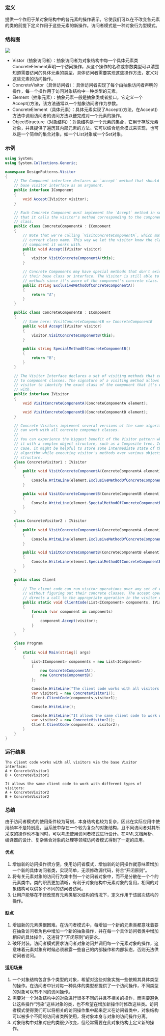 ### 定义
提供一个作用于某对象结构中的各元素的操作表示，它使我们可以在不改变各元素的类的前提下定义作用于这些元素的新操作。访问者模式是一种对象行为型模式。

### 结构图
![](https://github.com/Jinzhg/DesignPattern/blob/main/Resource/访问者模式结构图.png)

- Vistor（抽象访问者）：抽象访问者为对象结构中每一个具体元素类ConcreteElement声明一个访问操作，从这个操作的名称或参数类型可以清楚知道需要访问的具体元素的类型，具体访问者需要实现这些操作方法，定义对这些元素的访问操作。
- ConcreteVisitor（具体访问者）：具体访问者实现了每个由抽象访问者声明的操作，每一个操作用于访问对象结构中一种类型的元素。
- Element（抽象元素）：抽象元素一般是抽象类或者接口，它定义一个Accept()方法，该方法通常以一个抽象访问者作为参数。
- ConcreteElement（具体元素）：具体元素实现了Accept()方法，在Accept()方法中调用访问者的访问方法以便完成对一个元素的操作。
- ObjectStructure（对象结构）：对象结构是一个元素的集合，它用于存放元素对象，并且提供了遍历其内部元素的方法。它可以结合组合模式来实现，也可以是一个简单的集合对象，如一个List对象或一个Set对象。

### 示例
```C#
using System;
using System.Collections.Generic;

namespace DesignPatterns.Visitor
{
    // The Component interface declares an `accept` method that should take the
    // base visitor interface as an argument.
    public interface IComponent
    {
        void Accept(IVisitor visitor);
    }

    // Each Concrete Component must implement the `Accept` method in such a way
    // that it calls the visitor's method corresponding to the component's
    // class.
    public class ConcreteComponentA : IComponent
    {
        // Note that we're calling `VisitConcreteComponentA`, which matches the
        // current class name. This way we let the visitor know the class of the
        // component it works with.
        public void Accept(IVisitor visitor)
        {
            visitor.VisitConcreteComponentA(this);
        }

        // Concrete Components may have special methods that don't exist in
        // their base class or interface. The Visitor is still able to use these
        // methods since it's aware of the component's concrete class.
        public string ExclusiveMethodOfConcreteComponentA()
        {
            return "A";
        }
    }

    public class ConcreteComponentB : IComponent
    {
        // Same here: VisitConcreteComponentB => ConcreteComponentB
        public void Accept(IVisitor visitor)
        {
            visitor.VisitConcreteComponentB(this);
        }

        public string SpecialMethodOfConcreteComponentB()
        {
            return "B";
        }
    }

    // The Visitor Interface declares a set of visiting methods that correspond
    // to component classes. The signature of a visiting method allows the
    // visitor to identify the exact class of the component that it's dealing
    // with.
    public interface IVisitor
    {
        void VisitConcreteComponentA(ConcreteComponentA element);

        void VisitConcreteComponentB(ConcreteComponentB element);
    }

    // Concrete Visitors implement several versions of the same algorithm, which
    // can work with all concrete component classes.
    //
    // You can experience the biggest benefit of the Visitor pattern when using
    // it with a complex object structure, such as a Composite tree. In this
    // case, it might be helpful to store some intermediate state of the
    // algorithm while executing visitor's methods over various objects of the
    // structure.
    class ConcreteVisitor1 : IVisitor
    {
        public void VisitConcreteComponentA(ConcreteComponentA element)
        {
            Console.WriteLine(element.ExclusiveMethodOfConcreteComponentA() + " + ConcreteVisitor1");
        }

        public void VisitConcreteComponentB(ConcreteComponentB element)
        {
            Console.WriteLine(element.SpecialMethodOfConcreteComponentB() + " + ConcreteVisitor1");
        }
    }

    class ConcreteVisitor2 : IVisitor
    {
        public void VisitConcreteComponentA(ConcreteComponentA element)
        {
            Console.WriteLine(element.ExclusiveMethodOfConcreteComponentA() + " + ConcreteVisitor2");
        }

        public void VisitConcreteComponentB(ConcreteComponentB element)
        {
            Console.WriteLine(element.SpecialMethodOfConcreteComponentB() + " + ConcreteVisitor2");
        }
    }

    public class Client
    {
        // The client code can run visitor operations over any set of elements
        // without figuring out their concrete classes. The accept operation
        // directs a call to the appropriate operation in the visitor object.
        public static void ClientCode(List<IComponent> components, IVisitor visitor)
        {
            foreach (var component in components)
            {
                component.Accept(visitor);
            }
        }
    }

    class Program
    {
        static void Main(string[] args)
        {
            List<IComponent> components = new List<IComponent>
            {
                new ConcreteComponentA(),
                new ConcreteComponentB()
            };

            Console.WriteLine("The client code works with all visitors via the base Visitor interface:");
            var visitor1 = new ConcreteVisitor1();
            Client.ClientCode(components,visitor1);

            Console.WriteLine();

            Console.WriteLine("It allows the same client code to work with different types of visitors:");
            var visitor2 = new ConcreteVisitor2();
            Client.ClientCode(components, visitor2);
        }
    }
}
```

### 运行结果
```
The client code works with all visitors via the base Visitor interface:
A + ConcreteVisitor1
B + ConcreteVisitor1

It allows the same client code to work with different types of visitors:
A + ConcreteVisitor2
B + ConcreteVisitor2
```

### 总结
由于访问者模式的使用条件较为苛刻，本身结构也较为复杂，因此在实际应用中使用频率不是特别高。当系统中存在一个较为复杂的对象结构，且不同访问者对其所采取的操作也不相同时，可以考虑使用访问者模式进行设计。在XML文档解析、编译器的设计、复杂集合对象的处理等领域访问者模式得到了一定的应用。

#### 优点
1. 增加新的访问操作很方便。使用访问者模式，增加新的访问操作就意味着增加一个新的具体访问者类，实现简单，无须修改源代码，符合“开闭原则”。
2. 将有关元素对象的访问行为集中到一个访问者对象中，而不是分散在一个个的元素类中。类的职责更加清晰，有利于对象结构中元素对象的复用，相同的对象结构可以供多个不同的访问者访问。
3. 让用户能够在不修改现有元素类层次结构的情况下，定义作用于该层次结构的操作。

#### 缺点
1. 增加新的元素类很困难。在访问者模式中，每增加一个新的元素类都意味着要在抽象访问者角色中增加一个新的抽象操作，并在每一个具体访问者类中增加相应的具体操作，这违背了“开闭原则”的要求。
2. 破坏封装。访问者模式要求访问者对象访问并调用每一个元素对象的操作，这意味着元素对象有时候必须暴露一些自己的内部操作和内部状态，否则无法供访问者访问。

#### 适用场景
1. 一个对象结构包含多个类型的对象，希望对这些对象实施一些依赖其具体类型的操作。在访问者中针对每一种具体的类型都提供了一个访问操作，不同类型的对象可以有不同的访问操作。
2. 需要对一个对象结构中的对象进行很多不同的并且不相关的操作，而需要避免让这些操作“污染”这些对象的类，也不希望在增加新操作时修改这些类。访问者模式使得我们可以将相关的访问操作集中起来定义在访问者类中，对象结构可以被多个不同的访问者类所使用，将对象本身与对象的访问操作分离。
3. 对象结构中对象对应的类很少改变，但经常需要在此对象结构上定义新的操作。